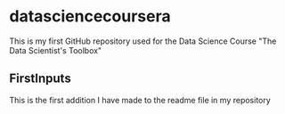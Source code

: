 # datasciencecoursera
This is my first GitHub repository used for the Data Science Course "The Data Scientist's Toolbox"
## FirstInputs
This is the first addition I have made to the readme file in my repository
